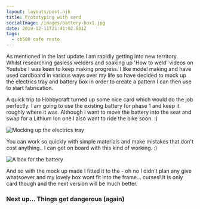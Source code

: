 ```yaml
---
layout: layouts/post.njk
title: Prototyping with card
socialImage: /images/battery-box1.jpg
date: 2019-12-11T21:41:02.931Z
tags:
  - cb500 cafe resto
---
```

As mentioned in the last update I am rapidly getting into new territory. Whilst researching gasless welders and soaking up 'How to weld' videos on Youtube I was keen to keep making progress. I like model making and have used cardboard in various ways over my life so have decided to mock up the electrics tray and battery box in order to create a pattern I can then use to start fabrication.

A quick trip to Hobbycraft turned up some nice card which would do the job perfectly. I am going to use the existing battery for phase 1 and keep it roughly where it was. Although I want to move the battery into the seat and swap for a Lithium Ion one I also want to ride the bike soon. :) 

![Mocking up the electrics tray](/images/battery-box0.jpg "Mocking up the electrics tray")

You can work so quickly with simple materials and make mistakes that don't cost anything.. I can get on board with this kind of working. :) 

![A box for the battery](/images/battery-box1.jpg "A box for the battery")

And so with the mock up made I fitted it to the - oh no I didn't plan any give whatsoever and my lovely box wont fit into the frame... curses! It is only card though and the next version will be much better.

### Next up... Things get dangerous (again)
